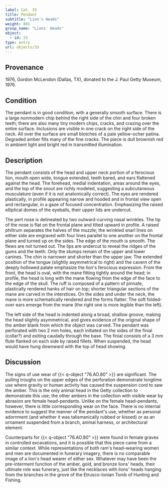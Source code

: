```yaml
---
label: Cat. 33
title: Pendant
subtitle: "Lion's Heads"
weight: 801
group_name: "Lions' Heads"
object:
  - id: 33
type: entry
url: objects/33
---
```


## Provenance

1976, Gordon McLendon (Dallas, TX), donated to the J. Paul Getty Museum, 1976.

## Condition

The pendant is in good condition, with a generally smooth surface. There is a large nonmodern chip behind the right side of the chin and four broken teeth; there are also many tiny modern chips, cracks, and crazing over the entire surface. Inclusions are visible in one crack on the right side of the neck. All over the surface are small blotches of a pale yellow-ocher patina. Degraded amber fills many of the fine cracks. The piece is dull brownish red in ambient light and bright red in transmitted illumination.

## Description

The pendant consists of the head and upper neck portion of a ferocious lion, mouth open wide, tongue extended, teeth bared, and ears flattened against the head. The forehead, medial indentation, areas around the eyes, and the top of the snout are richly modeled, suggesting a subcutaneous musculature (even if it is not anatomically correct). The eyes are rendered plastically, in profile appearing narrow and hooded and in frontal view open and rectangular, in a gaze of focused concentration. Emphasizing the raised elliptical domes of the eyeballs, their upper lids are undercut.

The pert nose is delineated by two outward-curving nasal wrinkles. The tip of the nose is flat on the frontal plane and tilted upward in profile. A raised philtrum separates the halves of the muzzle; the wrinkled snarl lines on either side are engraved with four lines parallel to one another on the frontal plane and turned up on the sides. The edge of the mouth is smooth. The flews are not turned out. The lips are undercut to reveal the ridges of the gums and the teeth. Only the stumps remain of the upper and lower canines. The chin is narrower and shorter than the upper jaw. The extended position of the tongue (slightly asymmetrical to right) and the cavern of the deeply hollowed palate emphasize the lion's ferocious expression. From the front, the head is oval, with the mane fitting tightly around the head; in profile, the head is long with the mane flowing from the edge of the face to the edge of the skull. The ruff is composed of a pattern of pinnate, plastically rendered hanks of hair on top; shorter triangular sections of the mane are carved in the interstices. On the sides and under the neck, the mane is more schematically rendered and the forms flatter. The soft folded-over ears emerge from the mane (the right one is more legible than the left).

The left side of the head is indented along a broad, shallow groove, making the head slightly asymmetrical, and gives evidence of the original shape of the amber blank from which the object was carved. The pendant was perforated with two 2 mm holes, each initiated on the sides of the finial (collar?) and exiting caudally through the base. The finial consists of a 3 mm flute flanked on each side by raised fillets. When suspended, the head would have hung downward with the top of head showing.

## Discussion

The signs of use wear of {{< q-object "76.AO.80" >}} are significant. The pulling troughs on the upper edges of the perforation demonstrate longtime use where gravity or human activity has caused the suspension cord to saw the amber. This is the only animal head in the Getty collection to demonstrate this use; the other ambers in the collection with visible wear by abrasion are female head-pendants. Unlike on the female head-pendants, however, there is little corresponding wear on the face. There is no internal evidence to suggest the manner of the pendant's use, whether as personal adornment (and whether it was talismanically rubbed or kissed) or as an ornament suspended from a branch, animal harness, or architectural element.

Counterparts for {{< q-object "76.AO.80" >}} were found in female graves in controlled excavations, and it is possible that this piece came from a similar context. While representations of both ram's head–wearing women and men are documented in funerary imagery, there is no comparable image of a lion's head wearer of either sex. Whatever may have been the pre-interment function of the amber, gold, and bronze lions' heads, their ultimate role was funerary, just like the necklaces with lions' heads hanging from the branches in the grove of the Etrusco-Ionian Tomb of Hunting and Fishing.
